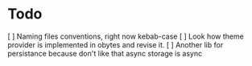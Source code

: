 # Todo

[ ] Naming files conventions, right now kebab-case
[ ] Look how theme provider is implemented in obytes and revise it.
[ ] Another lib for persistance because don't like that async storage is async
